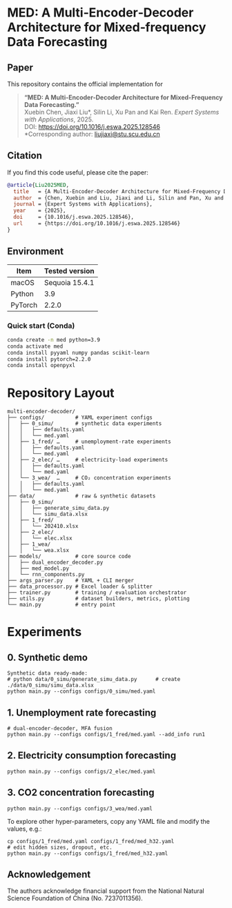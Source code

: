 # MED: A Multi‐Encoder‐Decoder Architecture for Mixed‐frequency Data Forecasting

## Paper

This repository contains the official implementation for

> **“MED: A Multi-Encoder-Decoder Architecture for Mixed-Frequency Data Forecasting.”**  
> Xuebin Chen, Jiaxi Liu*, Silin Li, Xu Pan and Kai Ren. *Expert Systems with Applications*, 2025.  
> DOI: <https://doi.org/10.1016/j.eswa.2025.128546>  
> *Corresponding author: liujiaxi@stu.scu.edu.cn

## Citation
If you find this code useful, please cite the paper:
```bibtex
@article{Liu2025MED,
  title   = {A Multi-Encoder-Decoder Architecture for Mixed-Frequency Data Forecasting},
  author  = {Chen, Xuebin and Liu, Jiaxi and Li, Silin and Pan, Xu and Ren, Kai},
  journal = {Expert Systems with Applications},
  year    = {2025},
  doi     = {10.1016/j.eswa.2025.128546},
  url     = {https://doi.org/10.1016/j.eswa.2025.128546}
}
```
## Environment

| Item | Tested version |
|------|-------------|
| macOS | Sequoia 15.4.1 |
| Python | 3.9         |
| PyTorch | 2.2.0       |

### Quick start (Conda)
```bash
conda create -n med python=3.9
conda activate med
conda install pyyaml numpy pandas scikit-learn
conda install pytorch=2.2.0 
conda install openpyxl
```


# Repository Layout

```text
multi-encoder-decoder/
├── configs/          # YAML experiment configs
│   ├── 0_simu/       # synthetic data experiments
│   │   ├── defaults.yaml
│   │   └── med.yaml
│   ├── 1_fred/ …     # unemployment-rate experiments
│   │   ├── defaults.yaml
│   │   └── med.yaml
│   ├── 2_elec/ …     # electricity-load experiments
│   │   ├── defaults.yaml
│   │   └── med.yaml
│   └── 3_wea/  …     # CO₂ concentration experiments
│   │   ├── defaults.yaml
│   │   └── med.yaml
├── data/             # raw & synthetic datasets
│   ├── 0_simu/
│   │   ├── generate_simu_data.py
│   │   └── simu_data.xlsx
│   ├── 1_fred/
│   │   └── 202410.xlsx
│   ├── 2_elec/
│   │   └── elec.xlsx
│   ├── 1_wea/
│   │   └── wea.xlsx
├── models/           # core source code
│   ├── dual_encoder_decoder.py
│   ├── med_model.py
│   └── rnn_components.py
├── args_parser.py    # YAML + CLI merger
├── data_processor.py # Excel loader & splitter
├── trainer.py        # training / evaluation orchestrator
├── utils.py          # dataset builders, metrics, plotting
└── main.py           # entry point
```
# Experiments
## 0. Synthetic demo
```console
Synthetic data ready-made:
# python data/0_simu/generate_simu_data.py      # create ./data/0_simu/simu_data.xlsx
python main.py --configs configs/0_simu/med.yaml
```
## 1. Unemployment rate forecasting
```console
# dual-encoder-decoder, MFA fusion
python main.py --configs configs/1_fred/med.yaml --add_info run1
```
## 2. Electricity consumption forecasting
```console
python main.py --configs configs/2_elec/med.yaml
```

## 3. CO2 concentration forecasting
```console
python main.py --configs configs/3_wea/med.yaml
```
To explore other hyper-parameters, copy any YAML file and modify the values, e.g.:

```console
cp configs/1_fred/med.yaml configs/1_fred/med_h32.yaml
# edit hidden sizes, dropout, etc.
python main.py --configs configs/1_fred/med_h32.yaml
```

## Acknowledgement
The authors acknowledge financial support from the National Natural Science Foundation of China (No. 7237011356).

